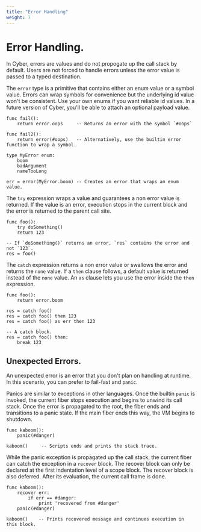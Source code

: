 ```yaml
---
title: "Error Handling"
weight: 7
---
```


# Error Handling.
In Cyber, errors are values and do not propogate up the call stack by default. Users are not forced to handle errors unless the error value is passed to a typed destination.

The `error` type is a primitive that contains either an enum value or a symbol value. Errors can wrap symbols for convenience but the underlying id value won't be consistent. Use your own enums if you want reliable id values. In a future version of Cyber, you'll be able to attach an optional payload value.
```cy
func fail():
    return error.oops     -- Returns an error with the symbol `#oops`

func fail2():
    return error(#oops)   -- Alternatively, use the builtin error function to wrap a symbol.

type MyError enum:
    boom
    badArgument
    nameTooLong

err = error(MyError.boom) -- Creates an error that wraps an enum value.
```

The `try` expression wraps a value and guarantees a non error value is returned. If the value is an error, execution stops in the current block and the error is returned to the parent call site.
```cy
func foo():
    try doSomething()
    return 123

-- If `doSomething()` returns an error, `res` contains the error and not `123`.
res = foo()
```

The `catch` expression returns a non error value or swallows the error and returns the `none` value. If a `then` clause follows, a default value is returned instead of the `none` value. An `as` clause lets you use the error inside the `then` expression.
```cy
func foo():
    return error.boom

res = catch foo()
res = catch foo() then 123
res = catch foo() as err then 123

-- A catch block.
res = catch foo() then:
    break 123
```

## Unexpected Errors.
An unexpected error is an error that you don't plan on handling at runtime. In this scenario, you can prefer to fail-fast and `panic`.

Panics are similar to exceptions in other languages. Once the builtin `panic` is invoked, the current fiber stops execution and begins to unwind its call stack. Once the error is propagated to the root, the fiber ends and transitions to a panic state. If the main fiber ends this way, the VM begins to shutdown.
```cy
func kaboom():
    panic(#danger)

kaboom()     -- Scripts ends and prints the stack trace.
```

While the panic exception is propagated up the call stack, the current fiber can catch the exception in a `recover` block.
The recover block can only be declared at the first indentation level of a scope block.
The recover block is also deferred. After its evaluation, the current call frame is done.
```cy
func kaboom():
    recover err:
        if err == #danger:
            print 'recovered from #danger'
    panic(#danger)

kaboom()    -- Prints recovered message and continues execution in this block.
```